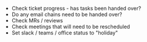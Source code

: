 - Check ticket progress - has tasks been handed over?
- Do any email chains need to be handed over?
- Check MRs / reviews 
- Check meetings that will need to be rescheduled 
- Set slack / teams / office status to "holiday"
